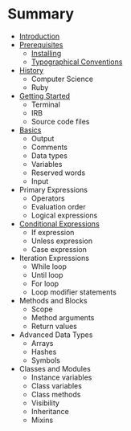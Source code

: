 # Summary

* [Introduction](README.md)
* [Prerequisites](prerequisites/README.md)
   * [Installing](prerequisites/installing.md)
   * [Typographical Conventions](prerequisites/typographical_conventions.md)
* [History](history/README.md)
   * Computer Science
   * Ruby
* [Getting Started](getting_started/README.md)
   * Terminal
   * IRB
   * Source code files
* [Basics](basics/README.md)
   * Output 
   * Comments
   * Data types
   * Variables
   * Reserved words
   * Input
* Primary Expressions
   * Operators
   * Evaluation order
   * Logical expressions
* [Conditional Expressions](flow_control/README.md)
   * If expression
   * Unless expression
   * Case expression
* Iteration Expressions
   * While loop
   * Until loop
   * For loop
   * Loop modifier statements
* Methods and Blocks
   * Scope
   * Method arguments
   * Return values
* Advanced Data Types
   * Arrays
   * Hashes
   * Symbols
* Classes and Modules
   * Instance variables
   * Class variables
   * Class methods
   * Visibility
   * Inheritance
   * Mixins
